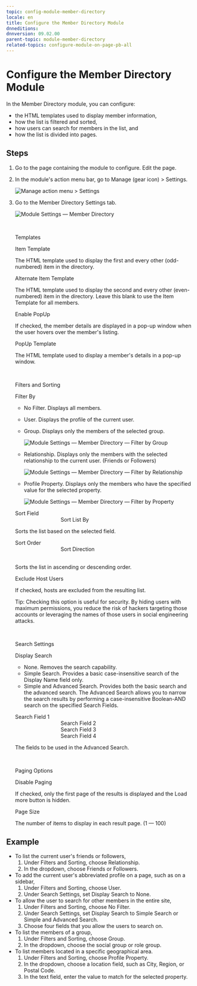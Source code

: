 ```yaml
---
topic: config-module-member-directory
locale: en
title: Configure the Member Directory Module
dnneditions: 
dnnversion: 09.02.00
parent-topic: module-member-directory
related-topics: configure-module-on-page-pb-all
---
```


# Configure the Member Directory Module

In the Member Directory module, you can configure:

*   the HTML templates used to display member information,
*   how the list is filtered and sorted,
*   how users can search for members in the list, and
*   how the list is divided into pages.

## Steps

1.  Go to the page containing the module to configure. Edit the page.
2.  In the module's action menu bar, go to Manage (gear icon) \> Settings.
    
      
    
    ![Manage action menu > Settings](/images/scr-actionmenu-manage-settings.png)
    
      
    
3.  Go to the Member Directory Settings tab.
    
      
    
    ![Module Settings — Member Directory](/images/scr-modulesettings-MemberDirectory.png)
    
      
    
     
    
    Templates
    
    Item Template
    
    The HTML template used to display the first and every other (odd-numbered) item in the directory.
    
    Alternate Item Template
    
    The HTML template used to display the second and every other (even-numbered) item in the directory. Leave this blank to use the Item Template for all members.
    
    Enable PopUp
    
    If checked, the member details are displayed in a pop-up window when the user hovers over the member's listing.
    
    PopUp Template
    
    The HTML template used to display a member's details in a pop-up window.
    
     
    
    Filters and Sorting
    
    Filter By
    
    *   No Filter. Displays all members.
    *   User. Displays the profile of the current user.
    *   Group. Displays only the members of the selected group.  
        
        ![Module Settings — Member Directory — Filter by Group](/images/scr-modulesettings-MemberDirectory-FilterGroup.png)
        
          
        
    *   Relationship. Displays only the members with the selected relationship to the current user. (Friends or Followers)  
        
        ![Module Settings — Member Directory — Filter by Relationship](/images/scr-modulesettings-MemberDirectory-FilterRelationship.png)
        
          
        
    *   Profile Property. Displays only the members who have the specified value for the selected property.  
        
        ![Module Settings — Member Directory — Filter by Property](/images/scr-modulesettings-MemberDirectory-FilterProfileProperty.png)
        
          
        
    
    Sort Field  
                                   Sort List By
    
    Sorts the list based on the selected field.
    
    Sort Order  
                                   Sort Direction  
                            
    
    Sorts the list in ascending or descending order.
    
    Exclude Host Users
    
    If checked, hosts are excluded from the resulting list.
    
    Tip: Checking this option is useful for security. By hiding users with maximum permissions, you reduce the risk of hackers targeting those accounts or leveraging the names of those users in social engineering attacks.
    
     
    
    Search Settings
    
    Display Search
    
    *   None. Removes the search capability.
    *   Simple Search. Provides a basic case-insensitive search of the Display Name field only.
    *   Simple and Advanced Search. Provides both the basic search and the advanced search. The Advanced Search allows you to narrow the search results by performing a case-insensitive Boolean-AND search on the specified Search Fields.
    
    Search Field 1  
                                   Search Field 2  
                                   Search Field 3  
                                   Search Field 4
    
    The fields to be used in the Advanced Search.
    
     
    
    Paging Options
    
    Disable Paging
    
    If checked, only the first page of the results is displayed and the Load more button is hidden.
    
    Page Size
    
    The number of items to display in each result page. (1 — 100)
    

## Example

*   To list the current user's friends or followers,
    1.  Under Filters and Sorting, choose Relationship.
    2.  In the dropdown, choose Friends or Followers.
*   To add the current user's abbreviated profile on a page, such as on a sidebar,
    1.  Under Filters and Sorting, choose User.
    2.  Under Search Settings, set Display Search to None.
*   To allow the user to search for other members in the entire site,
    1.  Under Filters and Sorting, choose No Filter.
    2.  Under Search Settings, set Display Search to Simple Search or Simple and Advanced Search.
    3.  Choose four fields that you allow the users to search on.
*   To list the members of a group,
    1.  Under Filters and Sorting, choose Group.
    2.  In the dropdown, choose the social group or role group.
*   To list members located in a specific geographical area.
    1.  Under Filters and Sorting, choose Profile Property.
    2.  In the dropdown, choose a location field, such as City, Region, or Postal Code.
    3.  In the text field, enter the value to match for the selected property.